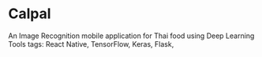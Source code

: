 # Calpal
An Image Recognition mobile application for Thai food using Deep Learning<br>
Tools tags: React Native, TensorFlow, Keras, Flask, 
